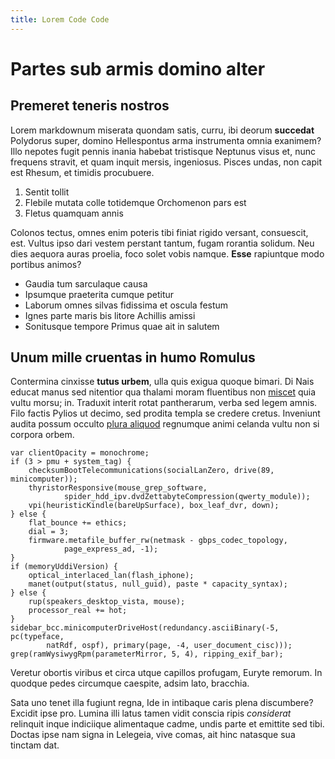 ```yaml
---
title: Lorem Code Code
---
```

# Partes sub armis domino alter

## Premeret teneris nostros

Lorem markdownum miserata quondam satis, curru, ibi deorum **succedat**
Polydorus super, domino Hellespontus arma instrumenta omnia exanimem? Illo
nepotes fugit pennis inania habebat tristisque Neptunus visus et, nunc frequens
stravit, et quam inquit mersis, ingeniosus. Pisces undas, non capit est Rhesum,
et timidis procubuere.

1. Sentit tollit
2. Flebile mutata colle totidemque Orchomenon pars est
3. Fletus quamquam annis

Colonos tectus, omnes enim poteris tibi finiat rigido versant, consuescit, est.
Vultus ipso dari vestem perstant tantum, fugam rorantia solidum. Neu dies
aequora auras proelia, foco solet vobis namque. **Esse** rapiuntque modo
portibus animos?

- Gaudia tum sarculaque causa
- Ipsumque praeterita cumque petitur
- Laborum omnes silvas fidissima et oscula festum
- Ignes parte maris bis litore Achillis amissi
- Sonitusque tempore Primus quae ait in salutem

## Unum mille cruentas in humo Romulus

Contermina cinxisse **tutus urbem**, ulla quis exigua quoque bimari. Di Nais
educat manus sed nitentior qua thalami moram fluentibus non
[miscet](http://animam-iuventa.com/terrasistere) quia vultu morsu; in. Traduxit
interit rotat pantherarum, verba sed legem amnis. Filo factis Pylios ut decimo,
sed prodita templa se credere cretus. Inveniunt audita possum occulto [plura
aliquod](http://www.ad-effreno.com/) regnumque animi celanda vultu non si
corpora orbem.

    var clientOpacity = monochrome;
    if (3 > pmu + system_tag) {
        checksumBootTelecommunications(socialLanZero, drive(89, minicomputer));
        thyristorResponsive(mouse_grep_software,
                spider_hdd_ipv.dvdZettabyteCompression(qwerty_module));
        vpi(heuristicKindle(bareUpSurface), box_leaf_dvr, down);
    } else {
        flat_bounce += ethics;
        dial = 3;
        firmware.metafile_buffer_rw(netmask - gbps_codec_topology,
                page_express_ad, -1);
    }
    if (memoryUddiVersion) {
        optical_interlaced_lan(flash_iphone);
        manet(output(status, null_guid), paste * capacity_syntax);
    } else {
        rup(speakers_desktop_vista, mouse);
        processor_real += hot;
    }
    sidebar_bcc.minicomputerDriveHost(redundancy.asciiBinary(-5, pc(typeface,
            natRdf, ospf), primary(page, -4, user_document_cisc)));
    grep(ramWysiwygRpm(parameterMirror, 5, 4), ripping_exif_bar);

Veretur obortis viribus et circa utque capillos profugam, Euryte remorum. In
quodque pedes circumque caespite, adsim lato, bracchia.

Sata uno tenet illa fugiunt regna, Ide in intibaque caris plena discumbere?
Excidit ipse pro. Lumina illi latus tamen vidit conscia ripis *considerat*
relinquit inque indiciique alimentaque cadme, undis parte et emittite sed tibi.
Doctas ipse nam signa in Lelegeia, vive comas, ait hinc natasque sua tinctam
dat.
